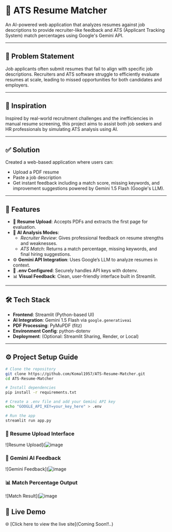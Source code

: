 # 📝 ATS Resume Matcher

An AI-powered web application that analyzes resumes against job descriptions to provide recruiter-like feedback and ATS (Applicant Tracking System) match percentages using Google's Gemini API.

---

## 🧩 Problem Statement

Job applicants often submit resumes that fail to align with specific job descriptions. Recruiters and ATS software struggle to efficiently evaluate resumes at scale, leading to missed opportunities for both candidates and employers.

---

## 🌟 Inspiration

Inspired by real-world recruitment challenges and the inefficiencies in manual resume screening, this project aims to assist both job seekers and HR professionals by simulating ATS analysis using AI.

---

## ✅ Solution

Created a web-based application where users can:
- Upload a PDF resume
- Paste a job description
- Get instant feedback including a match score, missing keywords, and improvement suggestions powered by Gemini 1.5 Flash (Google's LLM).

---

## 🔑 Features

- 📄 **Resume Upload**: Accepts PDFs and extracts the first page for evaluation.
- 🧠 **AI Analysis Modes**:
  - *Recruiter Review*: Gives professional feedback on resume strengths and weaknesses.
  - *ATS Match*: Returns a match percentage, missing keywords, and final hiring suggestions.
- ⚙️ **Gemini API Integration**: Uses Google’s LLM to analyze resumes in context.
- 🔐 **.env Configured**: Securely handles API keys with dotenv.
- 📊 **Visual Feedback**: Clean, user-friendly interface built in Streamlit.

---

## 🛠 Tech Stack

- **Frontend**: Streamlit (Python-based UI)
- **AI Integration**: Gemini 1.5 Flash via `google.generativeai`
- **PDF Processing**: PyMuPDF (fitz)
- **Environment Config**: python-dotenv
- **Deployment**: (Optional: Streamlit Sharing, Render, or Local)

---

## ⚙️ Project Setup Guide

```bash
# Clone the repository
git clone https://github.com/Komal1957/ATS-Resume-Matcher.git
cd ATS-Resume-Matcher

# Install dependencies
pip install -r requirements.txt

# Create a .env file and add your Gemini API key
echo "GOOGLE_API_KEY=your_key_here" > .env

# Run the app
streamlit run app.py
```
### 📄 Resume Upload Interface
![Resume Upload](![image](https://github.com/user-attachments/assets/6ef3ecb5-825e-49da-bb8f-e9dde91abfbc)


### 🧠 Gemini AI Feedback
![Gemini Feedback](![image](https://github.com/user-attachments/assets/8eaeef8d-c7de-48c5-a82c-0088236bfecf)


### 📊 Match Percentage Output
![Match Result](![image](https://github.com/user-attachments/assets/4c7a1eae-48a8-438b-8903-d5c07511d675)


## 🔗 Live Demo  
🌐 [Click here to view the live site](Coming Soon!!..)

